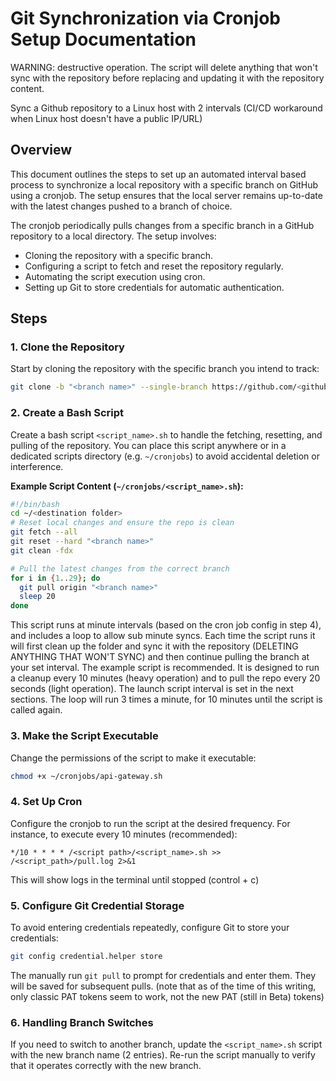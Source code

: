 # Git Synchronization via Cronjob Setup Documentation

WARNING: destructive operation. The script will delete anything that won't sync with the repository before replacing and updating it with the repository content.

Sync a Github repository to a Linux host with 2 intervals (CI/CD workaround when Linux host doesn't have a public IP/URL)

## Overview

This document outlines the steps to set up an automated interval based process to synchronize a local repository with a specific branch on GitHub using a cronjob. The setup ensures that the local server remains up-to-date with the latest changes pushed to a branch of choice.

The cronjob periodically pulls changes from a specific branch in a GitHub repository to a local directory. The setup involves:

- Cloning the repository with a specific branch.
- Configuring a script to fetch and reset the repository regularly.
- Automating the script execution using cron.
- Setting up Git to store credentials for automatic authentication.

## Steps

### 1. Clone the Repository

Start by cloning the repository with the specific branch you intend to track:

```bash
git clone -b "<branch name>" --single-branch https://github.com/<github user or org>/<repo name> ~/<destination folder>
```

### 2. Create a Bash Script

Create a bash script `<script_name>.sh` to handle the fetching, resetting, and pulling of the repository. You can place this script anywhere or in a dedicated scripts directory (e.g. `~/cronjobs`) to avoid accidental deletion or interference.

**Example Script Content (`~/cronjobs/<script_name>.sh`):**

```bash
#!/bin/bash
cd ~/<destination folder>
# Reset local changes and ensure the repo is clean
git fetch --all
git reset --hard "<branch name>"
git clean -fdx

# Pull the latest changes from the correct branch
for i in {1..29}; do
  git pull origin "<branch name>"
  sleep 20
done
```

This script runs at minute intervals (based on the cron job config in step 4), and includes a loop to allow sub minute syncs.
Each time the script runs it will first clean up the folder and sync it with the repository (DELETING ANYTHING THAT WON'T SYNC) and then continue pulling the branch at your set interval.
The example script is recommended. It is designed to run a cleanup every 10 minutes (heavy operation) and to pull the repo every 20 seconds (light operation). The launch script interval is set in the next sections.
The loop will run 3 times a minute, for 10 minutes until the script is called again.

### 3. Make the Script Executable

Change the permissions of the script to make it executable:

```bash
chmod +x ~/cronjobs/api-gateway.sh
```

### 4. Set Up Cron

Configure the cronjob to run the script at the desired frequency. For instance, to execute every 10 minutes (recommended):

```cron
*/10 * * * * /<script path>/<script_name>.sh >> /<script_path>/pull.log 2>&1
```

This will show logs in the terminal until stopped (control + c)

### 5. Configure Git Credential Storage

To avoid entering credentials repeatedly, configure Git to store your credentials:

```bash
git config credential.helper store
```

The manually run `git pull` to prompt for credentials and enter them. They will be saved for subsequent pulls. (note that as of the time of this writing, only classic PAT tokens seem to work, not the new PAT (still in Beta) tokens)

### 6. Handling Branch Switches

If you need to switch to another branch, update the `<script_name>.sh` script with the new branch name (2 entries). Re-run the script manually to verify that it operates correctly with the new branch.
